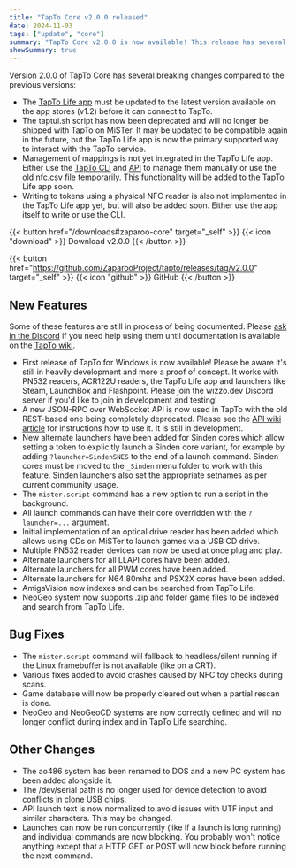 ```yaml
---
title: "TapTo Core v2.0.0 released"
date: 2024-11-03
tags: ["update", "core"]
summary: "TapTo Core v2.0.0 is now available! This release has several breaking changes compared to the previous versions, including the deprecation of the taptui.sh script. It has many new features and bug fixes, including the first release of TapTo for Windows."
showSummary: true
---
```


Version 2.0.0 of TapTo Core has several breaking changes compared to the previous versions:

- The [TapTo Life app](https://tapto.life/) must be updated to the latest version available on the app stores (v1.2) before it can connect to TapTo.
- The taptui.sh script has now been deprecated and will no longer be shipped with TapTo on MiSTer. It may be updated to be compatible again in the future, but the TapTo Life app is now the primary supported way to interact with the TapTo service.
- Management of mappings is not yet integrated in the TapTo Life app. Either use the [TapTo CLI](https://tapto.wiki/Command_Line_Interface) and [API](https://tapto.wiki/API) to manage them manually or use the old [nfc.csv](https://tapto.wiki/MiSTer_FPGA#Legacy_Mappings_Database) file temporarily. This functionality will be added to the TapTo Life app soon.
- Writing to tokens using a physical NFC reader is also not implemented in the TapTo Life app yet, but will also be added soon. Either use the app itself to write or use the CLI.

{{< button href="/downloads#zaparoo-core" target="_self" >}}
{{< icon "download" >}} Download v2.0.0
{{< /button >}}<br>

{{< button href="https://github.com/ZaparooProject/tapto/releases/tag/v2.0.0" target="_self" >}}
{{< icon "github" >}} GitHub
{{< /button >}}

## New Features

Some of these features are still in process of being documented. Please [ask in the Discord](https://wizzo.dev/discord) if you need help using them until documentation is available on the [TapTo wiki](https://tapto.wiki/).

- First release of TapTo for Windows is now available! Please be aware it's still in heavily development and more a proof of concept. It works with PN532 readers, ACR122U readers, the TapTo Life app and launchers like Steam, LaunchBox and Flashpoint. Please join the wizzo.dev Discord server if you'd like to join in development and testing!
- A new JSON-RPC over WebSocket API is now used in TapTo with the old REST-based one being completely deprecated. Please see the [API wiki article](https://tapto.wiki/API) for instructions how to use it. It is still in development.
- New alternate launchers have been added for Sinden cores which allow setting a token to explicitly launch a Sinden core variant, for example by adding `?launcher=SindenSNES` to the end of a launch command. Sinden cores must be moved to the `_Sinden` menu folder to work with this feature. Sinden launchers also set the appropriate setnames as per current community usage.
- The `mister.script` command has a new option to run a script in the background.
- All launch commands can have their core overridden with the `?launcher=...` argument.
- Initial implementation of an optical drive reader has been added which allows using CDs on MiSTer to launch games via a USB CD drive.
- Multiple PN532 reader devices can now be used at once plug and play.
- Alternate launchers for all LLAPI cores have been added.
- Alternate launchers for all PWM cores have been added.
- Alternate launchers for N64 80mhz and PSX2X cores have been added.
- AmigaVision now indexes and can be searched from TapTo Life.
- NeoGeo system now supports .zip and folder game files to be indexed and search from TapTo Life.

## Bug Fixes

- The `mister.script` command will fallback to headless/silent running if the Linux framebuffer is not available (like on a CRT).
- Various fixes added to avoid crashes caused by NFC toy checks during scans.
- Game database will now be properly cleared out when a partial rescan is done.
- NeoGeo and NeoGeoCD systems are now correctly defined and will no longer conflict during index and in TapTo Life searching.

## Other Changes

- The ao486 system has been renamed to DOS and a new PC system has been added alongside it.
- The /dev/serial path is no longer used for device detection to avoid conflicts in clone USB chips.
- API launch text is now normalized to avoid issues with UTF input and similar characters. This may be changed.
- Launches can now be run concurrently (like if a launch is long running) and individual commands are now blocking. You probably won't notice anything except that a HTTP GET or POST will now block before running the next command.
